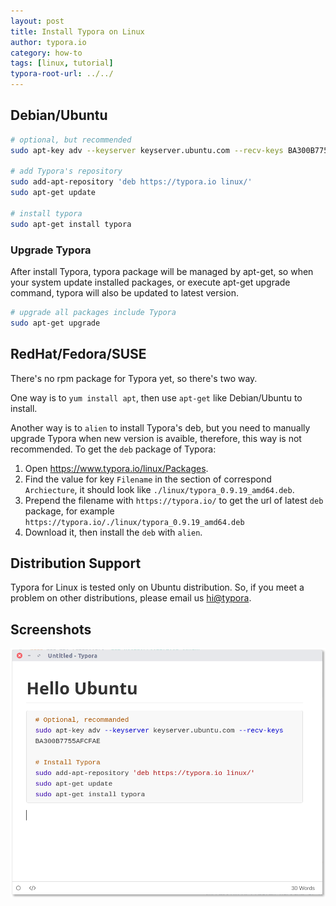 ```yaml
---
layout: post
title: Install Typora on Linux
author: typora.io
category: how-to
tags: [linux, tutorial]
typora-root-url: ../../
---
```


## Debian/Ubuntu

```bash
# optional, but recommended
sudo apt-key adv --keyserver keyserver.ubuntu.com --recv-keys BA300B7755AFCFAE

# add Typora's repository
sudo add-apt-repository 'deb https://typora.io linux/'
sudo apt-get update

# install typora
sudo apt-get install typora
```

### Upgrade Typora

After install Typora, typora package will be managed by apt-get, so when your system update installed packages, or execute apt-get upgrade command, typora will also be updated to latest version.

```bash
# upgrade all packages include Typora
sudo apt-get upgrade
```

## RedHat/Fedora/SUSE

There's no rpm package for Typora yet, so there's two way.

One way is to `yum install apt`, then use `apt-get` like Debian/Ubuntu to install.

Another way is to `alien` to install Typora's deb, but you need to manually upgrade Typora when new version is avaible, therefore, this way is not recommended. To get the `deb` package of Typora:

1. Open <https://www.typora.io/linux/Packages>.
2. Find the value for key `Filename` in the section of correspond  `Archiecture`, it should look like `./linux/typora_0.9.19_amd64.deb`.
3. Prepend the filename with `https://typora.io/` to get the url of latest `deb` package, for example `https://typora.io/./linux/typora_0.9.19_amd64.deb`
4. Download it, then install the `deb` with `alien`.

## Distribution Support

Typora for Linux is tested only on Ubuntu distribution. So, if you meet a problem on other distributions, please email us <hi@typora>.

## Screenshots

![screenshot](/media/typora-linux/screenshot.png)